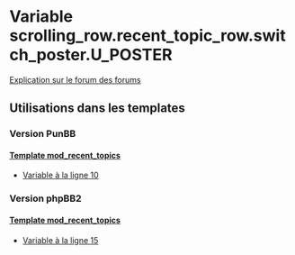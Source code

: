 # Variable scrolling_row.recent_topic_row.switch_poster.U_POSTER
[Explication sur le forum des forums](http://forum.forumactif.com/t294113-listing-des-variables#scrolling_row.recent_topic_row.switch_poster.U_POSTER)
## Utilisations dans les templates
### Version PunBB
#### [Template mod_recent_topics](punbb/mod_recent_topics.md)
* [Variable à la ligne 10](../punbb/mod_recent_topics.tpl#L10)
### Version phpBB2
#### [Template mod_recent_topics](subsilver/mod_recent_topics.md)
* [Variable à la ligne 15](../subsilver/mod_recent_topics.tpl#L15)